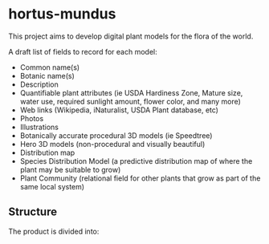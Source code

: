 # hortus-mundus

This project aims to develop digital plant models for the flora of the world. 

A draft list of fields to record for each model:
- Common name(s)
- Botanic name(s)
- Description
- Quantifiable plant attributes (ie USDA Hardiness Zone, Mature size, water use, required sunlight amount, flower color, and many more)
- Web links (Wikipedia, iNaturalist, USDA Plant database, etc)
- Photos
- Illustrations
- Botanically accurate procedural 3D models (ie Speedtree)
- Hero 3D models (non-procedural and visually beautiful)
- Distribution map
- Species Distribution Model (a predictive distribution map of where the plant may be suitable to grow)
- Plant Community (relational field for other plants that grow as part of the same local system)

## Structure

The product is divided into:

